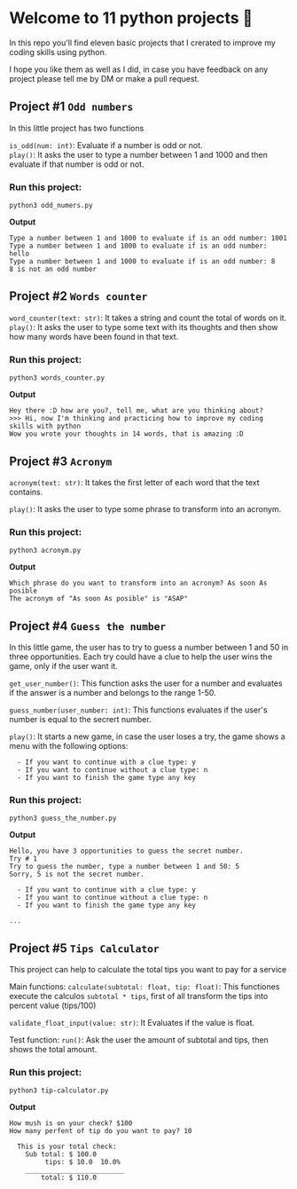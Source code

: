 # Welcome to 11 python projects :snake:

In this repo you'll find eleven basic projects that I crerated to improve my coding skills using python.  

I hope you like them as well as I did, in case you have feedback on any project please tell me by DM or make a pull request.

## Project #1 `Odd numbers`
In this little project has two functions 

`is_odd(num: int)`: Evaluate if a number is odd or not.
<br/>
`play()`: It asks the user to type a number between 1 and 1000 and then evaluate if that number is odd or not.

### **Run this project:**
```
python3 odd_numers.py
```

**Output**
```
Type a number between 1 and 1000 to evaluate if is an odd number: 1001
Type a number between 1 and 1000 to evaluate if is an odd number: hello
Type a number between 1 and 1000 to evaluate if is an odd number: 8
8 is not an odd number
```

## Project #2 `Words counter`
`word_counter(text: str)`: It takes a string and count the total of words on it.
<br/>
`play()`: It asks the user to type some text with its thoughts and then show how many words have been found in that text.
### **Run this project:**
```
python3 words_counter.py
```

**Output**
```
Hey there :D how are you?, tell me, what are you thinking about? 
>>> Hi, now I'm thinking and practicing how to improve my coding skills with python
Wow you wrote your thoughts in 14 words, that is amazing :D
```

## Project #3 `Acronym`
`acronym(text: str)`: It takes the first letter of each word that the text contains.
<br/>

`play()`: It asks the user to type some phrase to transform into an acronym.

### **Run this project:**
```
python3 acronym.py
```

**Output**
```
Which phrase do you want to transform into an acronym? As soon As posible
The acronym of "As soon As posible" is "ASAP"
```

## Project #4 `Guess the number`
In this little game, the user has to try to guess a number between 1 and 50 in three opportunities.
Each try could have a clue to help the user wins the game, only if the user want it.

`get_user_number()`: This function asks the user for a number and evaluates if the answer is a number and belongs to the range 1-50.
<br/>

`guess_number(user_number: int)`: This functions evaluates if the user's number is equal to the secrert number.
<br/>

`play()`: It starts a new game, in case the user loses a try, the game shows a menu with the following options:
```
  - If you want to continue with a clue type: y
  - If you want to continue without a clue type: n
  - If you want to finish the game type any key
```

### **Run this project:**
```
python3 guess_the_number.py
```

**Output**
```
Hello, you have 3 opportunities to guess the secret number.
Try # 1
Try to guess the number, type a number between 1 and 50: 5
Sorry, 5 is not the secret number.

  - If you want to continue with a clue type: y
  - If you want to continue without a clue type: n
  - If you want to finish the game type any key

...
```

## Project #5 `Tips Calculator`
This project can help to calculate the total tips you want to pay for a service

Main functions:
`calculate(subtotal: float, tip: float)`: This functiones execute the calculos `subtotal * tips`, first of all transform the tips into percent value (tips/100)
<br/>

`validate_float_input(value: str)`: It Evaluates if the value is float.
<br/>

Test function:
`run()`: Ask the user the amount of subtotal and tips, then shows the total amount.

### **Run this project:**
```
python3 tip-calculator.py
```

**Output**
```
How mush is on your check? $100
How many perfent of tip do you want to pay? 10
 
  This is your total check:
    Sub total: $ 100.0
         tips: $ 10.0  10.0%
    _________________________
        total: $ 110.0
```